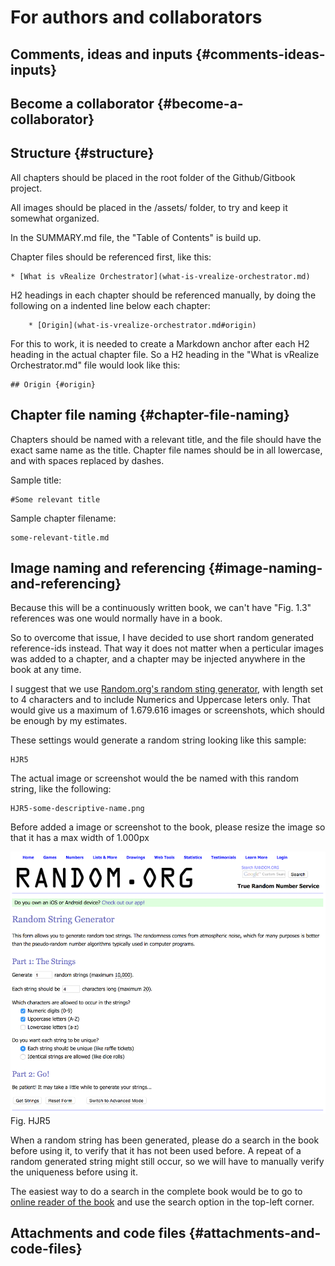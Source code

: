 # For authors and collaborators

## Comments, ideas and inputs {#comments-ideas-inputs}

## Become a collaborator {#become-a-collaborator}

## Structure {#structure}

All chapters should be placed in the root folder of the Github\/Gitbook project.

All images should be placed in the \/assets\/ folder, to try and keep it somewhat organized.

In the SUMMARY.md file, the "Table of Contents" is build up.

Chapter files should be referenced first, like this:

```
* [What is vRealize Orchestrator](what-is-vrealize-orchestrator.md)
```

H2 headings in each chapter should be referenced manually, by doing the following on a indented line below each chapter:

```
    * [Origin](what-is-vrealize-orchestrator.md#origin)
```

For this to work, it is needed to create a Markdown anchor after each H2 heading in the actual chapter file. So a H2 heading in the "What is vRealize Orchestrator.md" file would look like this:

```
## Origin {#origin}
```

## Chapter file naming {#chapter-file-naming}

Chapters should be named with a relevant title, and the file should have the exact same name as the title. Chapter file names should be in all lowercase, and with spaces replaced by dashes.

Sample title:

```
#Some relevant title
```

Sample chapter filename:

```
some-relevant-title.md
```

## Image naming and referencing {#image-naming-and-referencing}

Because this will be a continuously written book, we can't have "Fig. 1.3" references was one would normally have in a book.

So to overcome that issue, I have decided to use short random generated reference-ids instead. That way it does not matter when a perticular images was added to a chapter, and a chapter may be injected anywhere in the book at any time.

I suggest that we use [Random.org's random sting generator](https://www.random.org/strings/), with length set to 4 characters and to include Numerics and Uppercase leters only. That would give us a maximum of 1.679.616 images or screenshots, which should be enough by my estimates.

These settings would generate a random string looking like this sample:

```
HJR5
```

The actual image or screenshot would the be named with this random string, like the following:

```
HJR5-some-descriptive-name.png
```

Before added a image or screenshot to the book, please resize the image so that it has a max width of 1.000px

![](/assets/HJR5-random-org.png)
Fig. HJR5

When a random string has been generated, please do a search in the book before using it, to verify that it has not been used before. A repeat of a random generated string might still occur, so we will have to manually verify the uniqueness before using it.

The easiest way to do a search in the complete book would be to go to [online reader of the book](https://www.gitbook.com/read/book/hazenet/vrealize-orchestrator) and use the search option in the top-left corner.

## Attachments and code files {#attachments-and-code-files}

